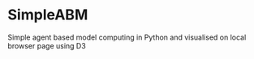 # SimpleABM
Simple agent based model computing in Python and visualised on local browser page using D3
